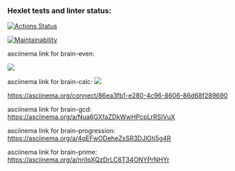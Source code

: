 ### Hexlet tests and linter status:
[![Actions Status](https://github.com/AlexGidz/python-project-49/actions/workflows/hexlet-check.yml/badge.svg)](https://github.com/AlexGidz/python-project-49/actions)

[![Maintainability](https://api.codeclimate.com/v1/badges/229b30e45cd1183da0e5/maintainability)](https://codeclimate.com/github/AlexGidz/python-project-49/maintainability)

asciinema link for brain-even:

<a href="https://asciinema.org/a/GRM8B3oFlrN5OIropZNaiBP24" target="_blank"><img src="https://asciinema.org/a/GRM8B3oFlrN5OIropZNaiBP24.svg" /></a>


asciinema link for brain-calc:
<a href="https://asciinema.org/a/odwwBOwmWuss2mWLsrJWk5SlE" target="_blank"><img src="https://asciinema.org/a/odwwBOwmWuss2mWLsrJWk5SlE.svg" /></a>

https://asciinema.org/connect/86ea3fb1-e280-4c96-8606-86d68f289690

asciinema link for brain-gcd:
https://asciinema.org/a/Nua6GXfaZDkWwHPcpLrRSIVuX

asciinema link for brain-progression:
https://asciinema.org/a/4qEFwODeheZsSR3DJlGtj5g4R

asciinema link for brain-prime:
https://asciinema.org/a/nriIpXQzDrLC6T34ONYPrNHYr
